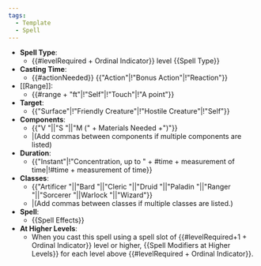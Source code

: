 ```yaml
---
tags:
  - Template
  - Spell
---
```

- **Spell Type**:
	- {{#levelRequired + Ordinal Indicator}} level {{Spell Type}}
- **Casting Time**:
	- {{#actionNeeded}} {{"Action"|!"Bonus Action"|!"Reaction"}}
- [[Range]]:
	- {{#range + "ft"|!"Self"|!"Touch"|!"A point"}}
- **Target**:
	- {{"Surface"|!"Friendly Creature"|!"Hostile Creature"|!"Self"}}
- **Components**:
	- {{"V "||"S "||"M (" + Materials Needed +")"}}
	- |(Add commas between components if multiple components are listed)
- **Duration**:
	- {{"Instant"|!"Concentration, up to " + \#time + measurement of time|!\#time + measurement of time}}
- **Classes**:
	- {{"Artificer "||"Bard "||"Cleric "||"Druid "||"Paladin "||"Ranger "||"Sorcerer "||Warlock  "||"Wizard"}}
	- |(Add commas between classes if multiple classes are listed.)
- **Spell**:
	- {{Spell Effects}}
- **At Higher Levels**:
	- When you cast this spell using a spell slot of {{#levelRequired+1 + Ordinal Indicator}} level or higher, {{Spell Modifiers at Higher Levels}} for each level above {{#levelRequired + Ordinal Indicator}}.
